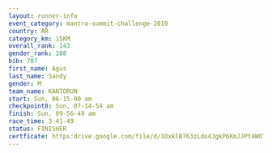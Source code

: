 ```yaml
---
layout: runner-info 
event_category: mantra-summit-challenge-2019 
country: AR
category_km: 15KM 
overall_rank: 143
gender_rank: 108
bib: 707
first_name: Agus
last_name: Sandy
gender: M
team_name: KANTORUN
start: Sun, 06-15-00 am
checkpoint8: Sun, 07-14-54 am
finish: Sun, 09-56-49 am
race_time: 3-41-49
status: FINISHER
certficate: https:drive.google.com/file/d/1OxklB763zLdo4JgkP6KmJJPt4WOTRCok/view?usp=sharing
---
```

